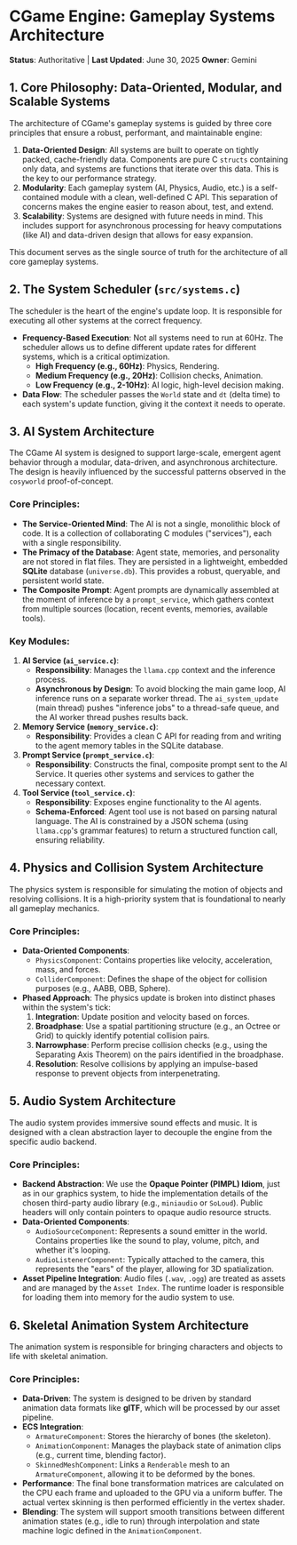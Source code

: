 # CGame Engine: Gameplay Systems Architecture

**Status**: Authoritative | **Last Updated**: June 30, 2025
**Owner**: Gemini

## 1. Core Philosophy: Data-Oriented, Modular, and Scalable Systems

The architecture of CGame's gameplay systems is guided by three core principles that ensure a robust, performant, and maintainable engine:

1.  **Data-Oriented Design**: All systems are built to operate on tightly packed, cache-friendly data. Components are pure C `structs` containing only data, and systems are functions that iterate over this data. This is the key to our performance strategy.
2.  **Modularity**: Each gameplay system (AI, Physics, Audio, etc.) is a self-contained module with a clean, well-defined C API. This separation of concerns makes the engine easier to reason about, test, and extend.
3.  **Scalability**: Systems are designed with future needs in mind. This includes support for asynchronous processing for heavy computations (like AI) and data-driven design that allows for easy expansion.

This document serves as the single source of truth for the architecture of all core gameplay systems.

## 2. The System Scheduler (`src/systems.c`)

The scheduler is the heart of the engine's update loop. It is responsible for executing all other systems at the correct frequency.

*   **Frequency-Based Execution**: Not all systems need to run at 60Hz. The scheduler allows us to define different update rates for different systems, which is a critical optimization.
    *   **High Frequency (e.g., 60Hz)**: Physics, Rendering.
    *   **Medium Frequency (e.g., 20Hz)**: Collision checks, Animation.
    *   **Low Frequency (e.g., 2-10Hz)**: AI logic, high-level decision making.
*   **Data Flow**: The scheduler passes the `World` state and `dt` (delta time) to each system's update function, giving it the context it needs to operate.

## 3. AI System Architecture

The CGame AI system is designed to support large-scale, emergent agent behavior through a modular, data-driven, and asynchronous architecture. The design is heavily influenced by the successful patterns observed in the `cosyworld` proof-of-concept.

### Core Principles:

*   **The Service-Oriented Mind**: The AI is not a single, monolithic block of code. It is a collection of collaborating C modules ("services"), each with a single responsibility.
*   **The Primacy of the Database**: Agent state, memories, and personality are not stored in flat files. They are persisted in a lightweight, embedded **SQLite** database (`universe.db`). This provides a robust, queryable, and persistent world state.
*   **The Composite Prompt**: Agent prompts are dynamically assembled at the moment of inference by a `prompt_service`, which gathers context from multiple sources (location, recent events, memories, available tools).

### Key Modules:

1.  **AI Service (`ai_service.c`)**:
    *   **Responsibility**: Manages the `llama.cpp` context and the inference process.
    *   **Asynchronous by Design**: To avoid blocking the main game loop, AI inference runs on a separate worker thread. The `ai_system_update` (main thread) pushes "inference jobs" to a thread-safe queue, and the AI worker thread pushes results back.
2.  **Memory Service (`memory_service.c`)**:
    *   **Responsibility**: Provides a clean C API for reading from and writing to the agent memory tables in the SQLite database.
3.  **Prompt Service (`prompt_service.c`)**:
    *   **Responsibility**: Constructs the final, composite prompt sent to the AI Service. It queries other systems and services to gather the necessary context.
4.  **Tool Service (`tool_service.c`)**:
    *   **Responsibility**: Exposes engine functionality to the AI agents.
    *   **Schema-Enforced**: Agent tool use is not based on parsing natural language. The AI is constrained by a JSON schema (using `llama.cpp`'s grammar features) to return a structured function call, ensuring reliability.

## 4. Physics and Collision System Architecture

The physics system is responsible for simulating the motion of objects and resolving collisions. It is a high-priority system that is foundational to nearly all gameplay mechanics.

### Core Principles:

*   **Data-Oriented Components**:
    *   `PhysicsComponent`: Contains properties like velocity, acceleration, mass, and forces.
    *   `ColliderComponent`: Defines the shape of the object for collision purposes (e.g., AABB, OBB, Sphere).
*   **Phased Approach**: The physics update is broken into distinct phases within the system's tick:
    1.  **Integration**: Update position and velocity based on forces.
    2.  **Broadphase**: Use a spatial partitioning structure (e.g., an Octree or Grid) to quickly identify potential collision pairs.
    3.  **Narrowphase**: Perform precise collision checks (e.g., using the Separating Axis Theorem) on the pairs identified in the broadphase.
    4.  **Resolution**: Resolve collisions by applying an impulse-based response to prevent objects from interpenetrating.

## 5. Audio System Architecture

The audio system provides immersive sound effects and music. It is designed with a clean abstraction layer to decouple the engine from the specific audio backend.

### Core Principles:

*   **Backend Abstraction**: We use the **Opaque Pointer (PIMPL) Idiom**, just as in our graphics system, to hide the implementation details of the chosen third-party audio library (e.g., `miniaudio` or `SoLoud`). Public headers will only contain pointers to opaque audio resource structs.
*   **Data-Oriented Components**:
    *   `AudioSourceComponent`: Represents a sound emitter in the world. Contains properties like the sound to play, volume, pitch, and whether it's looping.
    *   `AudioListenerComponent`: Typically attached to the camera, this represents the "ears" of the player, allowing for 3D spatialization.
*   **Asset Pipeline Integration**: Audio files (`.wav`, `.ogg`) are treated as assets and are managed by the `Asset Index`. The runtime loader is responsible for loading them into memory for the audio system to use.

## 6. Skeletal Animation System Architecture

The animation system is responsible for bringing characters and objects to life with skeletal animation.

### Core Principles:

*   **Data-Driven**: The system is designed to be driven by standard animation data formats like **glTF**, which will be processed by our asset pipeline.
*   **ECS Integration**:
    *   `ArmatureComponent`: Stores the hierarchy of bones (the skeleton).
    *   `AnimationComponent`: Manages the playback state of animation clips (e.g., current time, blending factor).
    *   `SkinnedMeshComponent`: Links a `Renderable` mesh to an `ArmatureComponent`, allowing it to be deformed by the bones.
*   **Performance**: The final bone transformation matrices are calculated on the CPU each frame and uploaded to the GPU via a uniform buffer. The actual vertex skinning is then performed efficiently in the vertex shader.
*   **Blending**: The system will support smooth transitions between different animation states (e.g., idle to run) through interpolation and state machine logic defined in the `AnimationComponent`.
